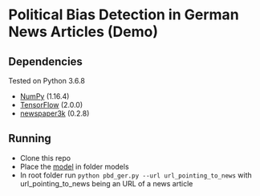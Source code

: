 # Political Bias Detection in German News Articles (Demo)

## Dependencies
Tested on Python 3.6.8
* [NumPy](http://www.numpy.org/) (1.16.4)
* [TensorFlow](https://www.tensorflow.org/) (2.0.0)
* [newspaper3k](https://newspaper.readthedocs.io/en/latest/) (0.2.8)

## Running 
- Clone this repo
- Place the [model](https://drive.google.com/file/d/1QeK4LN5ASPy3Xm_APPpKo2qaJu9CCOrh/view?usp=sharing) in folder models
- In root folder run `python pbd_ger.py --url url_pointing_to_news` with url_pointing_to_news being an URL of a news article
